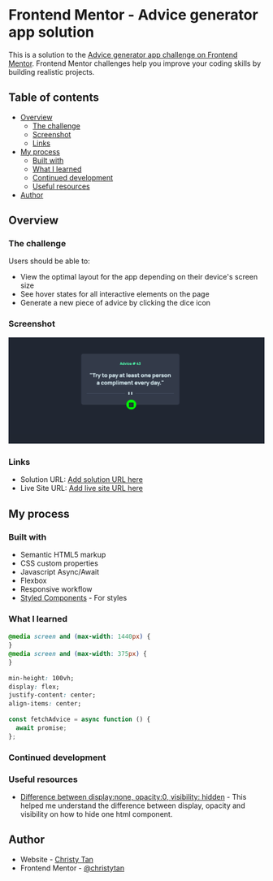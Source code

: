 # Frontend Mentor - Advice generator app solution

This is a solution to the [Advice generator app challenge on Frontend Mentor](https://www.frontendmentor.io/challenges/advice-generator-app-QdUG-13db). Frontend Mentor challenges help you improve your coding skills by building realistic projects.

## Table of contents

- [Overview](#overview)
  - [The challenge](#the-challenge)
  - [Screenshot](#screenshot)
  - [Links](#links)
- [My process](#my-process)
  - [Built with](#built-with)
  - [What I learned](#what-i-learned)
  - [Continued development](#continued-development)
  - [Useful resources](#useful-resources)
- [Author](#author)

## Overview

### The challenge

Users should be able to:

- View the optimal layout for the app depending on their device's screen size
- See hover states for all interactive elements on the page
- Generate a new piece of advice by clicking the dice icon

### Screenshot

![](./screenshot.jpg)

### Links

- Solution URL: [Add solution URL here](https://github.com/christytan/advice-generator)
- Live Site URL: [Add live site URL here](https://ct-advice-generator.netlify.app/)

## My process

### Built with

- Semantic HTML5 markup
- CSS custom properties
- Javascript Async/Await
- Flexbox
- Responsive workflow
- [Styled Components](https://styled-components.com/) - For styles

### What I learned

```css
@media screen and (max-width: 1440px) {
}
@media screen and (max-width: 375px) {
}
```

```css - center container in body
min-height: 100vh;
display: flex;
justify-content: center;
align-items: center;
```

```js
const fetchAdvice = async function () {
  await promise;
};
```

### Continued development

### Useful resources

- [Difference between display:none, opacity:0, visibility: hidden](https://stackoverflow.com/questions/14731049/visibilityhidden-vs-displaynone-vs-opacity0) - This helped me understand the difference between display, opacity and visibility on how to hide one html component.

## Author

- Website - [Christy Tan](https://christychentan.netlify.app/)
- Frontend Mentor - [@christytan](https://www.frontendmentor.io/profile/christytan)

